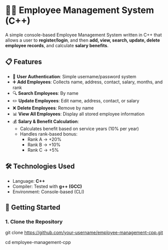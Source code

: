 # 🧑‍💼 Employee Management System (C++)

A simple console-based Employee Management System written in C++ that allows a user to **register/login**, and then **add, view, search, update, delete employee records**, and calculate **salary benefits**.

## 📋 Features

- 🔐 **User Authentication**: Simple username/password system
- ➕ **Add Employees**: Collects name, address, contact, salary, months, and rank
- 🔍 **Search Employees**: By name
- ✏️ **Update Employees**: Edit name, address, contact, or salary
- ❌ **Delete Employees**: Remove by name
- 📊 **View All Employees**: Display all stored employee information
- 💰 **Salary & Benefit Calculation**:
  - Calculates benefit based on service years (10% per year)
  - Handles rank-based bonus:
    - Rank A → +20%
    - Rank B → +10%
    - Rank C → +5%

## 🛠 Technologies Used

- Language: **C++**
- Compiler: Tested with **g++ (GCC)**
- Environment: Console-based (CLI)

## 🚀 Getting Started

### 1. Clone the Repository

git clone https://github.com/your-username/employee-management-cpp.git

cd employee-management-cpp
